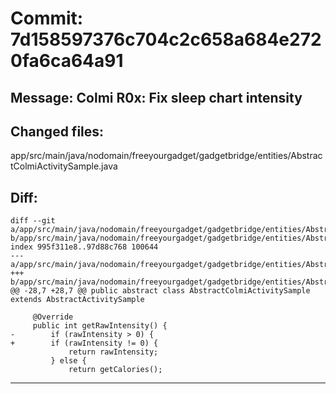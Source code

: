 # Commit: 7d158597376c704c2c658a684e2720fa6ca64a91
## Message: Colmi R0x: Fix sleep chart intensity
## Changed files:
app/src/main/java/nodomain/freeyourgadget/gadgetbridge/entities/AbstractColmiActivitySample.java

## Diff:
```
diff --git a/app/src/main/java/nodomain/freeyourgadget/gadgetbridge/entities/AbstractColmiActivitySample.java b/app/src/main/java/nodomain/freeyourgadget/gadgetbridge/entities/AbstractColmiActivitySample.java
index 995f311e8..97d88c768 100644
--- a/app/src/main/java/nodomain/freeyourgadget/gadgetbridge/entities/AbstractColmiActivitySample.java
+++ b/app/src/main/java/nodomain/freeyourgadget/gadgetbridge/entities/AbstractColmiActivitySample.java
@@ -28,7 +28,7 @@ public abstract class AbstractColmiActivitySample extends AbstractActivitySample
 
     @Override
     public int getRawIntensity() {
-        if (rawIntensity > 0) {
+        if (rawIntensity != 0) {
             return rawIntensity;
         } else {
             return getCalories();
```
-----------------------------------
